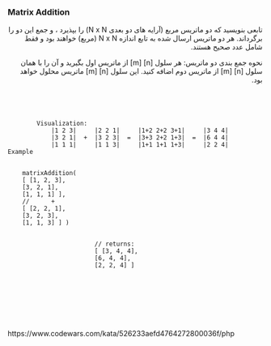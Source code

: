 <h3>Matrix Addition</h3>
<div dir="rtl">
تابعی بنویسید که دو ماتریس مربع (آرایه های دو بعدی N x N) را بپذیرد ، و جمع این دو را برگرداند. هر دو ماتریس ارسال شده به تابع اندازه N x N (مربع) خواهند بود و فقط شامل عدد صحیح هستند.
<br>

نحوه جمع بندی دو ماتریس: هر سلول [n] [m] از ماتریس اول بگیرید و آن را با همان سلول [n] [m] از ماتریس دوم اضافه کنید. این سلول [n] [m] ماتریس محلول خواهد بود.

<br>

</div>
<code>
    <pre>
        Visualization:
            |1 2 3|     |2 2 1|     |1+2 2+2 3+1|     |3 4 4|
            |3 2 1|  +  |3 2 3|  =  |3+3 2+2 1+3|  =  |6 4 4|
            |1 1 1|     |1 1 3|     |1+1 1+1 1+3|     |2 2 4|
Example
<br>
    matrixAddition(
    [ [1, 2, 3],
    [3, 2, 1],
    [1, 1, 1] ],
    //      +
    [ [2, 2, 1],
    [3, 2, 3],
    [1, 1, 3] ] )
<br>
                        // returns:
                        [ [3, 4, 4],
                        [6, 4, 4],
                        [2, 2, 4] ]
    </pre>
</code>
<code>
    
</code>
<br>
<br>
<br>
https://www.codewars.com/kata/526233aefd4764272800036f/php